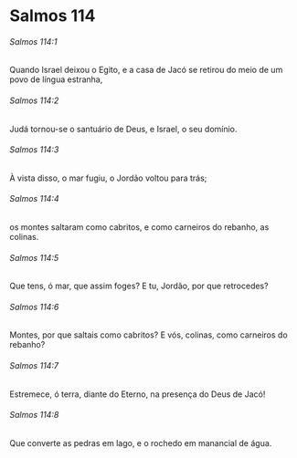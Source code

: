 # Salmos 114

###### Salmos 114:1

Quando Israel deixou o Egito, e a casa de Jacó se retirou do meio de um povo de língua estranha,

###### Salmos 114:2

Judá tornou-se o santuário de Deus, e Israel, o seu domínio.

###### Salmos 114:3

À vista disso, o mar fugiu, o Jordão voltou para trás;

###### Salmos 114:4

os montes saltaram como cabritos, e como carneiros do rebanho, as colinas.

###### Salmos 114:5

Que tens, ó mar, que assim foges? E tu, Jordão, por que retrocedes?

###### Salmos 114:6

Montes, por que saltais como cabritos? E vós, colinas, como carneiros do rebanho?

###### Salmos 114:7

Estremece, ó terra, diante do Eterno, na presença do Deus de Jacó!

###### Salmos 114:8

Que converte as pedras em lago, e o rochedo em manancial de água.

